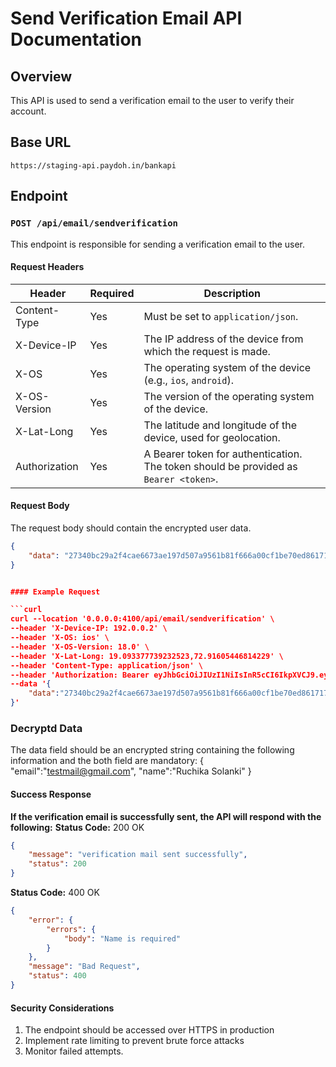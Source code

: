 # Send Verification Email API Documentation

## Overview

This API is used to send a verification email to the user to verify their account.

## Base URL

```
https://staging-api.paydoh.in/bankapi
```

## Endpoint

### `POST /api/email/sendverification`

This endpoint is responsible for sending a verification email to the user.

#### Request Headers

| Header        | Required | Description                                                                          |
|---------------|----------|--------------------------------------------------------------------------------------|
| Content-Type  | Yes      | Must be set to `application/json`.                                                   |
| X-Device-IP   | Yes      | The IP address of the device from which the request is made.                         |
| X-OS          | Yes      | The operating system of the device (e.g., `ios`, `android`).                         |
| X-OS-Version  | Yes      | The version of the operating system of the device.                                   |
| X-Lat-Long    | Yes      | The latitude and longitude of the device, used for geolocation.                      |
| Authorization | Yes      | A Bearer token for authentication. The token should be provided as `Bearer <token>`. |

#### Request Body

The request body should contain the encrypted user data.

```json
{
    "data": "27340bc29a2f4cae6673ae197d507a9561b81f666a00cf1be70ed8617178dd9321dc4cfb77efb7fde132a34d03685f304c0321723189e3bc784ae1626f7017540edbf51da639f056f1"
}


#### Example Request

```curl
curl --location '0.0.0.0:4100/api/email/sendverification' \
--header 'X-Device-IP: 192.0.0.2' \
--header 'X-OS: ios' \
--header 'X-OS-Version: 18.0' \
--header 'X-Lat-Long: 19.093377739232523,72.91605446814229' \
--header 'Content-Type: application/json' \
--header 'Authorization: Bearer eyJhbGciOiJIUzI1NiIsInR5cCI6IkpXVCJ9.eyJ1c2VyX2lkIjoiNzdlODAxMmQtZTczMC00fFpDNjVrezN0aDpva1A9cXEtLT12ezBSfXE4JE9mW3RIIiwiaXNzIjoicGF5ZG9oLWJhbmsiLCJleHAiOjE3NjUzNDY0Nzd9.V6SMnCHwuPuYkQqMpNohopJY_vtbuMBXtjUiTSd8F8Y' \
--data '{
    "data":"27340bc29a2f4cae6673ae197d507a9561b81f666a00cf1be70ed8617178dd9321dc4cfb77efb7fde132a34d03685f304c0321723189e3bc784ae1626f7017540edbf51da639f056f1"
}'

```

### Decryptd Data
The data field should be an encrypted string containing the following information and the both field are mandatory:
{
    "email":"testmail@gmail.com",
    "name":"Ruchika Solanki"
}

#### Success Response
**If the verification email is successfully sent, the API will respond with the following:**
**Status Code:** 200 OK

```json
{
    "message": "verification mail sent successfully",
    "status": 200
}

```

**Status Code:** 400 OK

```json
{
    "error": {
        "errors": {
            "body": "Name is required"
        }
    },
    "message": "Bad Request",
    "status": 400
}

```


#### Security Considerations

1. The endpoint should be accessed over HTTPS in production
2. Implement rate limiting to prevent brute force attacks
3. Monitor failed attempts.
